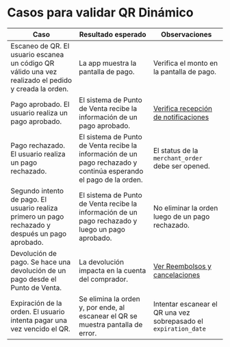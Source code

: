 # Casos para validar QR Dinámico

|Caso|Resultado esperado|Observaciones|
|---|---|---|
|Escaneo de QR. El usuario escanea un código QR válido una vez realizado el pedido y creada la orden.|La app muestra la pantalla de pago.|Verifica el monto en la pantalla de pago.|
|Pago aprobado. El usuario realiza un pago aprobado.|El sistema de Punto de Venta recibe la información de un pago aprobado.|[Verifica recepción de notificaciones](/developers/es/docs/qr-code/additional-content/your-integrations/notifications)|
|Pago rechazado. El usuario realiza un pago rechazado.|El sistema de Punto de Venta recibe la información de un pago rechazado y continúa esperando el pago de la orden.|El status de la `merchant_order` debe ser opened.|
|Segundo intento de pago. El usuario realiza primero un pago rechazado y después un pago aprobado.|El sistema de Punto de Venta recibe la información de un pago rechazado y luego un pago aprobado.|No eliminar la orden luego de un pago rechazado.|
|Devolución de pago. Se hace una devolución de un pago desde el Punto de Venta.|La devolución impacta en la cuenta del comprador.|[Ver Reembolsos y cancelaciones](/developers/es/docs/qr-code/additional-content/cancellations-and-refunds)|
|Expiración de la orden. El usuario intenta pagar una vez vencido el QR.|Se elimina la orden y, por ende, al escanear el QR se muestra pantalla de error.|Intentar escanear el QR una vez sobrepasado el `expiration_date`|